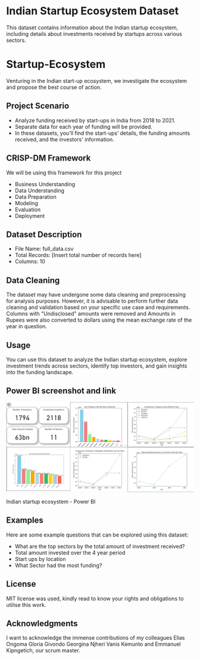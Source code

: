 # Indian Startup Ecosystem Dataset

This dataset contains information about the Indian startup ecosystem, including details about investments received by startups across various sectors.

# Startup-Ecosystem

Venturing in the Indian start-up ecosystem, we investigate the ecosystem and propose the best course of action.

## Project Scenario

- Analyze funding received by start-ups in India from 2018 to 2021.
- Separate data for each year of funding will be provided.
- In these datasets, you'll find the start-ups’ details, the funding amounts received, and the investors' information.

## CRISP-DM Framework

We will be using this framework for this project

- Business Understanding
- Data Understanding
- Data Preparation
- Modeling
- Evaluation
- Deployment

## Dataset Description

- File Name: full_data.csv
- Total Records: [Insert total number of records here]
- Columns: 10

## Data Cleaning

The dataset may have undergone some data cleaning and preprocessing for analysis purposes. However, it is advisable to perform further data cleaning and validation based on your specific use case and requirements.
Columns with "Undisclosed" amounts were removed and Amounts in Rupees were also converted to dollars using the mean exchange rate of the year in question.

## Usage

You can use this dataset to analyze the Indian startup ecosystem, explore investment trends across sectors, identify top investors, and gain insights into the funding landscape.

## Power BI screenshot and link

![Power BI Screenshot](Image/Picture.png)

Indian startup ecosystem - Power BI

## Examples

Here are some example questions that can be explored using this dataset:

- What are the top sectors by the total amount of investment received?
- Total amount invested over the 4 year period
- Start ups by location
- What Sector had the most funding?

## License

MIT license was used, kindly read to know your rights and obligations to utilise this work.

## Acknowledgments

I want to acknowledge the immense contributions of my colleagues
Elias Ongoma
Gloria Givondo
Georgina Njheri
Vanis Kemunto and
Emmanuel Kipngetich, our scrum master.
